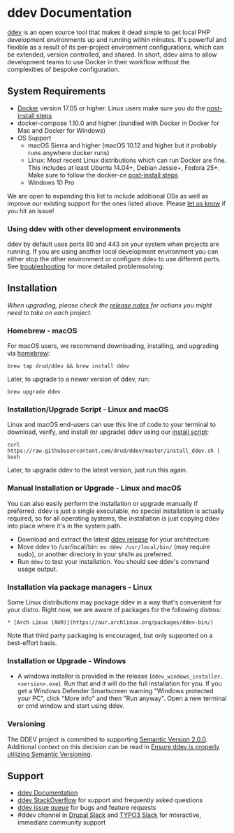 <h1>ddev Documentation</h1>

[ddev](https://github.com/drud/ddev) is an open source tool that makes it dead simple to get local PHP development environments up and running within minutes. It's powerful and flexible as a result of its per-project environment configurations, which can be extended, version controlled, and shared. In short, ddev aims to allow development teams to use Docker in their workflow without the complexities of bespoke configuration.



## System Requirements

- [Docker](https://www.docker.com/community-edition) version 17.05 or higher. Linux users make sure you do the [post-install steps](https://docs.docker.com/install/linux/linux-postinstall/#manage-docker-as-a-non-root-user)
- docker-compose 1.10.0 and higher (bundled with Docker in Docker for Mac and Docker for Windows)
- OS Support
  - macOS Sierra and higher (macOS 10.12 and higher but it probably runs anywhere docker runs)
  - Linux: Most recent Linux distributions which can run Docker are fine. This includes at least Ubuntu 14.04+, Debian Jessie+, Fedora 25+. Make sure to follow the docker-ce [post-install steps](https://docs.docker.com/install/linux/linux-postinstall/#manage-docker-as-a-non-root-user)
  - Windows 10 Pro

We are open to expanding this list to include additional OSs as well as improve our existing support for the ones listed above. Please [let us know](https://github.com/drud/ddev/issues/new) if you hit an issue!

### Using ddev with other development environments
ddev by default uses ports 80 and 443 on your system when projects are running. If you are using another local development environment you can either stop the other environment or configure ddev to use different ports. See [troubleshooting](https://ddev.readthedocs.io/en/latest/users/troubleshooting/#webserver-ports-are-already-occupied-by-another-webserver) for more detailed problemsolving.

## Installation

_When upgrading, please check the [release notes](https://github.com/drud/ddev/releases) for actions you might need to take on each project._

### Homebrew - macOS

For macOS users, we recommend downloading, installing, and upgrading via [homebrew](https://brew.sh/):
```
brew tap drud/ddev && brew install ddev
```
Later, to upgrade to a newer version of ddev, run:
```
brew upgrade ddev
```

### Installation/Upgrade Script - Linux and macOS

Linux and macOS end-users can use this line of code to your terminal to download, verify, and install (or upgrade) ddev using our [install script](https://github.com/drud/ddev/blob/master/install_ddev.sh):

```
curl https://raw.githubusercontent.com/drud/ddev/master/install_ddev.sh | bash
```

Later, to upgrade ddev to the latest version, just run this again.

### Manual Installation or Upgrade - Linux and macOS

You can also easily perform the installation or upgrade manually if preferred. ddev is just a single executable, no special installation is actually required, so for all operating systems, the installation is just copying ddev into place where it's in the system path.

- Download and extract the latest [ddev release](https://github.com/drud/ddev/releases) for your architecture.
- Move ddev to /usr/local/bin: `mv ddev /usr/local/bin/` (may require sudo), or another directory in your `$PATH` as preferred.
- Run `ddev` to test your installation. You should see ddev's command usage output.

### Installation via package managers - Linux

Some Linux distributions may package ddev in a way that's convenient for your distro. Right now, we are aware of packages for the following distros:

	* [Arch Linux (AUR)](https://aur.archlinux.org/packages/ddev-bin/)

Note that third party packaging is encouraged, but only supported on a best-effort basis.

### Installation or Upgrade - Windows

- A windows installer is provided in the release (`ddev_windows_installer.<version>.exe`). Run that and it will do the full installation for you. If you get a Windows Defender Smartscreen warning "Windows protected your PC", click "More info" and then "Run anyway". Open a new terminal or cmd window and start using ddev.

### Versioning

The DDEV project is committed to supporting [Semantic Version 2.0.0](https://semver.org/). Additional context on this decision can be read in [Ensure ddev is properly utilizing Semantic Versioning](https://github.com/drud/ddev/issues/352).

## Support

- [ddev Documentation](https://ddev.readthedocs.io)
- [ddev StackOverflow](https://stackoverflow.com/questions/tagged/ddev) for support and frequently asked questions
- [ddev issue queue](https://github.com/drud/ddev/issues) for bugs and feature requests
- #ddev channel in [Drupal Slack](https://www.drupal.org/slack) and [TYPO3 Slack](https://forger.typo3.com/slack) for interactive, immediate community support
